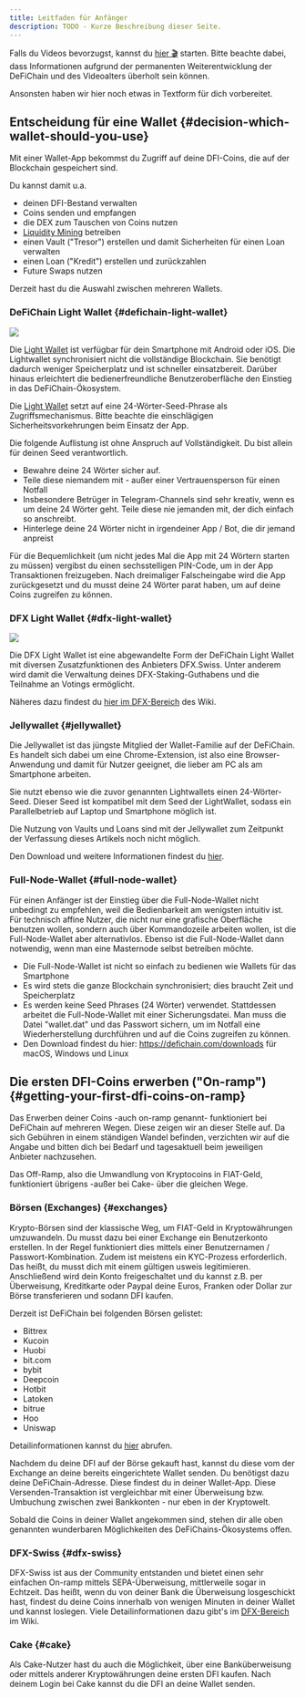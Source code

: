 ```yaml
---
title: Leitfaden für Anfänger
description: TODO - Kurze Beschreibung dieser Seite.
---
```


Falls du Videos bevorzugst, kannst du [hier 🎬](https://www.youtube.com/watch?v=q4MUebLlLzM&list=PLc-FB8e3YKYtju2G0O7bcUB1FE2t2SD0j) starten. Bitte beachte dabei, dass Informationen aufgrund der permanenten Weiterentwicklung der DeFiChain und des Videoalters überholt sein können.

Ansonsten haben wir hier noch etwas in Textform für dich vorbereitet.

## Entscheidung für eine Wallet {#decision-which-wallet-should-you-use}

Mit einer Wallet-App bekommst du Zugriff auf deine DFI-Coins, die auf der Blockchain gespeichert sind.

Du kannst damit u.a.

- deinen DFI-Bestand verwalten
- Coins senden und empfangen
- die DEX zum Tauschen von Coins nutzen
- [Liquidity Mining](./Liquidity_Mining.md) betreiben
- einen Vault ("Tresor") erstellen und damit Sicherheiten für einen Loan verwalten
- einen Loan ("Kredit") erstellen und zurückzahlen
- Future Swaps nutzen

Derzeit hast du die Auswahl zwischen mehreren Wallets.

### DeFiChain Light Wallet {#defichain-light-wallet}

![](./../media/beginnersguide_DE_01.jpg)

Die [Light Wallet](./Lightwallet.md) ist verfügbar für dein Smartphone mit Android oder iOS. Die Lightwallet synchronisiert nicht die vollständige Blockchain. Sie benötigt dadurch weniger Speicherplatz und ist schneller einsatzbereit. Darüber hinaus erleichtert die bedienerfreundliche Benutzeroberfläche den Einstieg in das DeFiChain-Ökosystem.

Die [Light Wallet](./Lightwallet.md) setzt auf eine 24-Wörter-Seed-Phrase als Zugriffsmechanismus. Bitte beachte die einschlägigen Sicherheitsvorkehrungen beim Einsatz der App.

Die folgende Auflistung ist ohne Anspruch auf Vollständigkeit. Du bist allein für deinen Seed verantwortlich.

- Bewahre deine 24 Wörter sicher auf.
- Teile diese niemandem mit - außer einer Vertrauensperson für einen Notfall
- Insbesondere Betrüger in Telegram-Channels sind sehr kreativ, wenn es um deine 24 Wörter geht. Teile diese nie jemanden mit, der dich einfach so anschreibt.
- Hinterlege deine 24 Wörter nicht in irgendeiner App / Bot, die dir jemand anpreist

Für die Bequemlichkeit (um nicht jedes Mal die App mit 24 Wörtern starten zu müssen) vergibst du einen sechsstelligen PIN-Code, um in der App Transaktionen freizugeben. Nach dreimaliger Falscheingabe wird die App zurückgesetzt und du musst deine 24 Wörter parat haben, um auf deine Coins zugreifen zu können.

### DFX Light Wallet {#dfx-light-wallet}

![](./../media/beginnersguide_DE_02.jpg)

Die DFX Light Wallet ist eine abgewandelte Form der DeFiChain Light Wallet mit diversen Zusatzfunktionen des Anbieters DFX.Swiss. Unter anderem wird damit die Verwaltung deines DFX-Staking-Guthabens und die Teilnahme an Votings ermöglicht.

Näheres dazu findest du [hier im DFX-Bereich](./DFX_FAQ.md#Schritt-f.C3.BCr-Schritt_Anleitung) des Wiki.

### Jellywallet {#jellywallet}

Die Jellywallet ist das jüngste Mitglied der Wallet-Familie auf der DeFiChain. Es handelt sich dabei um eine Chrome-Extension, ist also eine Browser-Anwendung und damit für Nutzer geeignet, die lieber am PC als am Smartphone arbeiten.

Sie nutzt ebenso wie die zuvor genannten Lightwallets einen 24-Wörter-Seed. Dieser Seed ist kompatibel mit dem Seed der LightWallet, sodass ein Parallelbetrieb auf Laptop und Smartphone möglich ist.

Die Nutzung von Vaults und Loans sind mit der Jellywallet zum Zeitpunkt der Verfassung dieses Artikels noch nicht möglich.

Den Download und weitere Informationen findest du [hier](https://jellywallet.io/).

### Full-Node-Wallet {#full-node-wallet}

Für einen Anfänger ist der Einstieg über die Full-Node-Wallet nicht unbedingt zu empfehlen, weil die Bedienbarkeit am wenigsten intuitiv ist. Für technisch affine Nutzer, die nicht nur eine grafische Oberfläche benutzen wollen, sondern auch über Kommandozeile arbeiten wollen, ist die Full-Node-Wallet aber alternativlos. Ebenso ist die Full-Node-Wallet dann notwendig, wenn man eine Masternode selbst betreiben möchte.

- Die Full-Node-Wallet ist nicht so einfach zu bedienen wie Wallets für das Smartphone
- Es wird stets die ganze Blockchain synchronisiert; dies braucht Zeit und Speicherplatz
- Es werden keine Seed Phrases (24 Wörter) verwendet. Stattdessen arbeitet die Full-Node-Wallet mit einer Sicherungsdatei. Man muss die Datei "wallet.dat" und das Passwort sichern, um im Notfall eine Wiederherstellung durchführen und auf die Coins zugreifen zu können.
- Den Download findest du hier: <https://defichain.com/downloads> für macOS, Windows und Linux

## Die ersten DFI-Coins erwerben ("On-ramp") {#getting-your-first-dfi-coins-on-ramp}

Das Erwerben deiner Coins -auch on-ramp genannt- funktioniert bei DeFiChain auf mehreren Wegen. Diese zeigen wir an dieser Stelle auf. Da sich Gebühren in einem ständigen Wandel befinden, verzichten wir auf die Angabe und bitten dich bei Bedarf und tagesaktuell beim jeweiligen Anbieter nachzusehen.

Das Off-Ramp, also die Umwandlung von Kryptocoins in FIAT-Geld, funktioniert übrigens -außer bei Cake- über die gleichen Wege.

### Börsen (Exchanges) {#exchanges}

Krypto-Börsen sind der klassische Weg, um FIAT-Geld in Kryptowährungen umzuwandeln. Du musst dazu bei einer Exchange ein Benutzerkonto erstellen. In der Regel funktioniert dies mittels einer Benutzernamen / Passwort-Kombination. Zudem ist meistens ein KYC-Prozess erforderlich. Das heißt, du musst dich mit einem gültigen usweis legitimieren. Anschließend wird dein Konto freigeschaltet und du kannst z.B. per Überweisung, Kreditkarte oder Paypal deine Euros, Franken oder Dollar zur Börse transferieren und sodann DFI kaufen.

Derzeit ist DeFiChain bei folgenden Börsen gelistet:

- Bittrex
- Kucoin
- Huobi
- bit.com
- bybit
- Deepcoin
- Hotbit
- Latoken
- bitrue
- Hoo
- Uniswap

Detailinformationen kannst du [hier](https://defichain-ecosystem.com/de/overview/exchanges/) abrufen.

Nachdem du deine DFI auf der Börse gekauft hast, kannst du diese vom der Exchange an deine bereits eingerichtete Wallet senden. Du benötigst dazu deine DeFiChain-Adresse. Diese findest du in deiner Wallet-App. Diese Versenden-Transaktion ist vergleichbar mit einer Überweisung bzw. Umbuchung zwischen zwei Bankkonten - nur eben in der Kryptowelt.

Sobald die Coins in deiner Wallet angekommen sind, stehen dir alle oben genannten wunderbaren Möglichkeiten des DeFiChains-Ökosystems offen.

### DFX-Swiss {#dfx-swiss}

DFX-Swiss ist aus der Community entstanden und bietet einen sehr einfachen On-ramp mittels SEPA-Überweisung, mittlerweile sogar in Echtzeit. Das heißt, wenn du von deiner Bank die Überweisung losgeschickt hast, findest du deine Coins innerhalb von wenigen Minuten in deiner Wallet und kannst loslegen. Viele Detailinformationen dazu gibt's im [DFX-Bereich](./DFX_FAQ.md) im Wiki.

### Cake {#cake}

Als Cake-Nutzer hast du auch die Möglichkeit, über eine Banküberweisung oder mittels anderer Kryptowährungen deine ersten DFI kaufen. Nach deinem Login bei Cake kannst du die DFI an deine Wallet senden.
